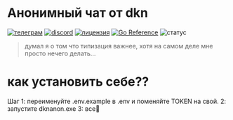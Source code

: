 # Анонимный чат от dkn
[![телеграм](https://badgen.net/static/telegram/%D0%B1%D0%BE%D1%82?icon=telegram&label)](https://t.me/dkn_anonchat_bot) [![discord](https://badgen.net/discord/members/SVHf8vKWUU?icon=discord&label)](https://discord.gg/SVHf8vKWUU) [![лицензия](https://badgen.net/github/license/dttric/dkn_anonchat_bot?icon=github&label)](https://opensource.org/license/MIT) [![Go Reference](https://pkg.go.dev/badge/github.com/dttric/dkn_anonchat_bot.svg)](https://pkg.go.dev/github.com/dttric/dkn_anonchat_bot) ![статус](https://badgen.net/badge/%D1%81%D1%82%D0%B0%D1%82%D1%83%D1%81/%D0%B2%20%D1%80%D0%B0%D0%B7%D1%80%D0%B0%D0%B1%D0%BE%D1%82%D0%BA%D0%B5?color=yellow)
> думал я о том что типизация важнее, хотя на самом деле мне просто нечего делать...

# как установить себе??
Шаг 1: переименуйте .env.example в .env и поменяйте TOKEN на свой.
    2: запустите dknanon.exe
    3: все🤯